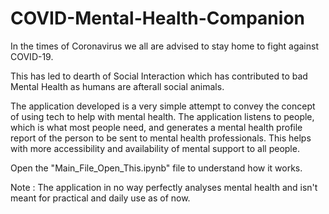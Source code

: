 # COVID-Mental-Health-Companion
In the times of Coronavirus we all are advised to stay home to fight against COVID-19.

This has led to dearth of Social Interaction which has contributed to bad Mental Health as humans are afterall social animals.

The application developed is a very simple attempt to convey the concept of using tech to help with mental health. The application listens to people, which is what most people need, and generates a mental health profile report of the person to be sent to mental health professionals. This helps with more accessibility and availability of mental support to all people.

Open the "Main_File_Open_This.ipynb" file to understand how it works.

Note : The application in no way perfectly analyses mental health and isn't meant for practical and daily use as of now.
